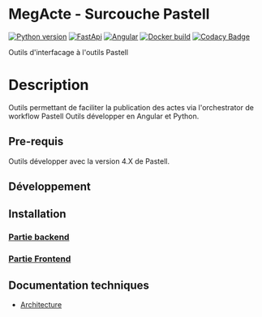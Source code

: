 # MegActe - Surcouche Pastell

 
[![Python version](https://img.shields.io/badge/python-3.11.2-blue?logo=python)](https://www.python.org/downloads/release/python-3121/)
[![FastApi](https://img.shields.io/badge/FastAPI-0.115.5-blue?logo=fastapi)](https://fastapi.tiangolo.com/)
[![Angular](https://img.shields.io/badge/Angular-18-%23DD0031?logo=angular)](https://angular.io/)
[![Docker build](https://img.shields.io/badge/docker-automated-informational?logo=docker)](https://docs.docker.com/compose/)
[![Codacy Badge](https://app.codacy.com/project/badge/Grade/12e095a61451497db3b82b0042b78da9)](https://app.codacy.com/gh/megalis-bretagne/MegActe/dashboard?utm_source=gh&utm_medium=referral&utm_content=&utm_campaign=Badge_grade)



Outils d'interfacage à l'outils Pastell<br/>



# Description

Outils permettant de faciliter la publication des actes via l'orchestrator de workflow Pastell
Outils développer en Angular et Python.

## Pre-requis

Outils développer avec la version 4.X de Pastell.

## Développement

## Installation
### [Partie backend](back/README.md)
### [Partie Frontend](web-app/README.md)


## Documentation techniques

* [Architecture](docs/architecture.md)
